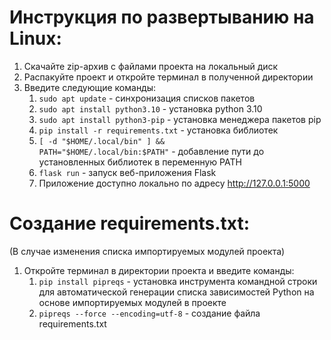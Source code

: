 # Инструкция по развертыванию на Linux:
1. Скачайте zip-архив с файлами проекта на локальный диск
2. Распакуйте проект и откройте терминал в полученной директории 
3. Введите следующие команды:
   1. <code>sudo apt update</code> - синхронизация списков пакетов
   2. <code>sudo apt install python3.10</code> - установка python 3.10
   3. <code>sudo apt install python3-pip</code> - установка менеджера пакетов pip
   4. <code>pip install -r requirements.txt</code> - установка библиотек
   5. <code>[ -d "$HOME/.local/bin" ] && PATH="$HOME/.local/bin:$PATH"</code> - добавление пути до установленных библиотек в переменную PATH
   6. <code>flask run</code> - запуск веб-приложения Flask 
   7. Приложение доступно локально по адресу http://127.0.0.1:5000

# Создание requirements.txt:
(В случае изменения списка импортируемых модулей проекта) 
1. Откройте терминал в директории проекта и введите команды: 
   1. <code>pip install pipreqs</code> - установка инструмента командной строки для автоматической генерации списка зависимостей Python на основе импортируемых модулей в проекте
   2. <code>pipreqs --force --encoding=utf-8</code> - создание файла requirements.txt